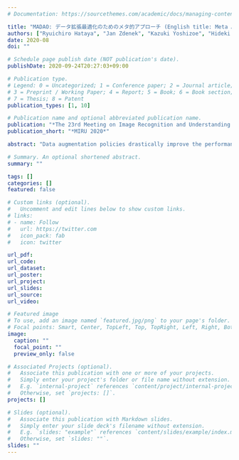 ```yaml
---
# Documentation: https://sourcethemes.com/academic/docs/managing-content/

title: "MADAO: データ拡張最適化のためのメタ的アプローチ (English title: Meta Approach to Data Augmentation Optimization)"
authors: ["Ryuichiro Hataya", "Jan Zdenek", "Kazuki Yoshizoe", "Hideki Nakayama"]
date: 2020-08
doi: ""

# Schedule page publish date (NOT publication's date).
publishDate: 2020-09-24T20:27:03+09:00

# Publication type.
# Legend: 0 = Uncategorized; 1 = Conference paper; 2 = Journal article;
# 3 = Preprint / Working Paper; 4 = Report; 5 = Book; 6 = Book section;
# 7 = Thesis; 8 = Patent
publication_types: [1, 10]

# Publication name and optional abbreviated publication name.
publication: "*The 23rd Meeting on Image Recognition and Understanding (MIRU 2020)*"
publication_short: "*MIRU 2020*"

abstract: "Data augmentation policies drastically improve the performance of image recognition tasks, especially when the policies are optimized for the target data and tasks. In this paper, we propose to optimize image recognition models and data augmentation policies simultaneously to improve the performance using gradient descent. Unlike prior methods, our approach avoids using proxy tasks or reducing search space, and can directly improve the validation performance. Our method achieves efficient and scalable training by approximating the gradient of policies by implicit gradient with Neumann series approximation. We demonstrate that our approach can improve the performance of various image classification tasks, including ImageNet classification and fine-grained recognition, without using dataset-specific hyperparameter tuning."

# Summary. An optional shortened abstract.
summary: ""

tags: []
categories: []
featured: false

# Custom links (optional).
#   Uncomment and edit lines below to show custom links.
# links:
# - name: Follow
#   url: https://twitter.com
#   icon_pack: fab
#   icon: twitter

url_pdf:
url_code:
url_dataset:
url_poster:
url_project:
url_slides:
url_source:
url_video:

# Featured image
# To use, add an image named `featured.jpg/png` to your page's folder. 
# Focal points: Smart, Center, TopLeft, Top, TopRight, Left, Right, BottomLeft, Bottom, BottomRight.
image:
  caption: ""
  focal_point: ""
  preview_only: false

# Associated Projects (optional).
#   Associate this publication with one or more of your projects.
#   Simply enter your project's folder or file name without extension.
#   E.g. `internal-project` references `content/project/internal-project/index.md`.
#   Otherwise, set `projects: []`.
projects: []

# Slides (optional).
#   Associate this publication with Markdown slides.
#   Simply enter your slide deck's filename without extension.
#   E.g. `slides: "example"` references `content/slides/example/index.md`.
#   Otherwise, set `slides: ""`.
slides: ""
---
```

